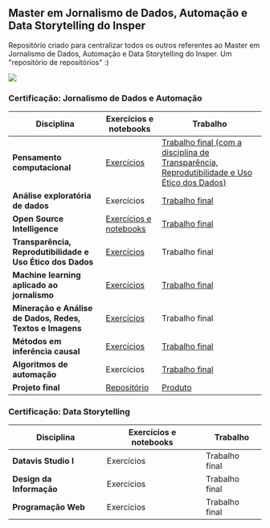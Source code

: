 ## Master em Jornalismo de Dados, Automação e Data Storytelling do Insper
Repositório criado para centralizar todos os outros referentes ao Master em Jornalismo de Dados, Automação e Data Storytelling do Insper. Um "repositório de repositórios" :)

<img align="center" src="https://pglaw.com.br/wp-content/uploads/2018/12/insper-cover.png">

### Certificação: Jornalismo de Dados e Automação
| Disciplina  |  Exercícios e notebooks  |  Trabalho  |
| ------------------- | ------------------- | ------------------- |
|  **Pensamento computacional** |  [Exercícios](https://github.com/biamuniz/mjda_insper/tree/main/pensamento_computacional) |  [Trabalho final (com a disciplina de Transparência, Reprodutibilidade e Uso Ético dos Dados)](https://github.com/biamuniz/trabalhofinal_pensamentocomputacional) |
|  **Análise exploratória de dados** |  Exercícios |  [Trabalho final](https://github.com/biamuniz/analise-microdados-olimpiadas) |
|  **Open Source Intelligence** |  [Exercícios e notebooks](https://github.com/biamuniz/mjda_insper/tree/main/osint) |  [Trabalho final](https://github.com/biamuniz/trabalhofinal_osint) |
|  **Transparência, Reprodutibilidade e Uso Ético dos Dados** |  [Exercícios](https://github.com/biamuniz/mjda_insper_transparencia) |  Trabalho final |
|  **Machine learning aplicado ao jornalismo** |  [Exercícios](https://github.com/biamuniz/mjda_insper/tree/main/machine_learning) |  [Trabalho final](https://github.com/biamuniz/cluster-deputados) |
|  **Mineração e Análise de Dados, Redes, Textos e Imagens** |  [Exercícios](https://github.com/biamuniz/mjda_insper/tree/main/mineracao) |  Trabalho final |
|  **Métodos em inferência causal** |  [Exercícios](https://github.com/biamuniz/mjda_insper/tree/main/inferencia_causal) |  [Trabalho final](https://github.com/biamuniz/doacoes-cidades-barragens) |
|  **Algoritmos de automação** |  Exercícios |  [Trabalho final](https://github.com/biamuniz/nftnews) |
|  **Projeto final** |  [Repositório](https://github.com/biamuniz/fiscalizando-o-ibama) |  [Produto](https://fiscalizandoibama.herokuapp.com/) |


### Certificação: Data Storytelling

| Disciplina  |   Exercícios e notebooks  |  Trabalho  |
| ------------------- | ------------------- | ------------------- |
|  **Datavis Studio I** |  Exercícios |  Trabalho final |
|  **Design da Informação** |  Exercícios |  Trabalho final |
|  **Programação Web** |  Exercícios |  Trabalho final |
